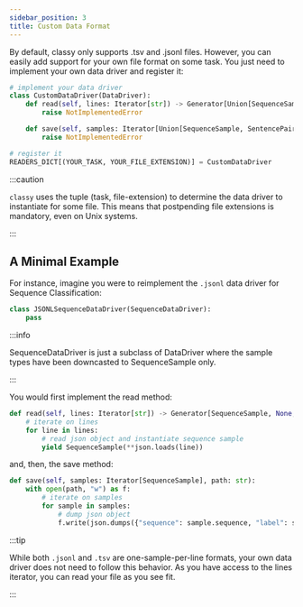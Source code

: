 ```yaml
---
sidebar_position: 3
title: Custom Data Format
---
```


By default, classy only supports .tsv and .jsonl files. However, you can easily add support for your own file format on some task.
You just need to implement your own data driver and register it:

```python
# implement your data driver
class CustomDataDriver(DataDriver):
    def read(self, lines: Iterator[str]) -> Generator[Union[SequenceSample, SentencePairSample, TokensSample, QASample, GenerationSample], None, None]:
        raise NotImplementedError

    def save(self, samples: Iterator[Union[SequenceSample, SentencePairSample, TokensSample, QASample, GenerationSample]], path: str):
        raise NotImplementedError

# register it
READERS_DICT[(YOUR_TASK, YOUR_FILE_EXTENSION)] = CustomDataDriver
```

:::caution

`classy` uses the tuple (task, file-extension) to determine the data driver to instantiate for some file. This means that
postpending file extensions is mandatory, even on Unix systems.

:::

## A Minimal Example

For instance, imagine you were to reimplement the `.jsonl` data driver for Sequence Classification:

```python
class JSONLSequenceDataDriver(SequenceDataDriver):
    pass
```

:::info

SequenceDataDriver is just a subclass of DataDriver where the sample types have been downcasted to SequenceSample only.

:::

You would first implement the read method:

```python
def read(self, lines: Iterator[str]) -> Generator[SequenceSample, None, None]:
    # iterate on lines
    for line in lines:
        # read json object and instantiate sequence sample
        yield SequenceSample(**json.loads(line))
```

and, then, the save method:

```python
def save(self, samples: Iterator[SequenceSample], path: str):
    with open(path, "w") as f:
        # iterate on samples
        for sample in samples:
            # dump json object
            f.write(json.dumps({"sequence": sample.sequence, "label": sample.reference_annotation}) + "\n")
```

:::tip

While both `.jsonl` and `.tsv` are one-sample-per-line formats, your own data driver does not need to follow this behavior. As you
have access to the lines iterator, you can read your file as you see fit.

:::
